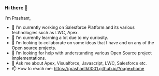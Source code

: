 ### Hi there 👋

I'm Prashant, 

- 🔭 I’m currently working on Salesforce Platform and its various technologies such as LWC, Apex. 
- 🌱 I’m currently learning a lot due to my curiosity. 
- 👯 I’m looking to collaborate on some ideas that I have and on any of the Open source projects. 
- 🤔 I’m looking for help with understanding various Open Source project implementations. 
- 💬 Ask me about Apex, Visualforce, Javascript, LWC, Salesforce etc. 
- 📫 How to reach me: https://prashantk0001.github.io/?page=home



<!--
**prashantk0001/prashantk0001** is a ✨ _special_ ✨ repository because its `README.md` (this file) appears on your GitHub profile.

Here are some ideas to get you started:

- 🔭 I’m currently working on ...
- 🌱 I’m currently learning ...
- 👯 I’m looking to collaborate on ...
- 🤔 I’m looking for help with ...
- 💬 Ask me about ...
- 📫 How to reach me: ...
- 😄 Pronouns: ...
- ⚡ Fun fact: ...
-->
